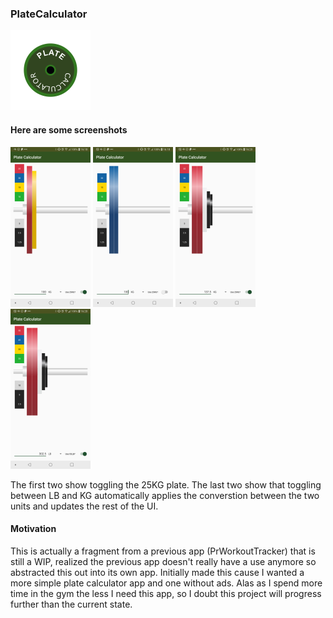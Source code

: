### PlateCalculator 
<img src="assets/icon.png" width="128">

#### Here are some screenshots
<img src="assets/screenshot_100KG.png" width="128"> <img src="assets/screenshot_100KG_without_25.png" width="128"> <img src="assets/screenshot_137_5KG.png" width="128"> <img src="assets/screenshot_302.5LB.png" width="128">

The first two show toggling the 25KG plate. The last two show that toggling between LB and KG automatically applies the converstion between the two units and updates the rest of the UI. 

#### Motivation
This is actually a fragment from a previous app (PrWorkoutTracker) that is still a WIP, realized the previous app doesn't really have a use anymore so abstracted this out into its own app. Initially made this cause I wanted a more simple plate calculator app and one without ads. Alas as I spend more time in the gym the less I need this app, so I doubt this project will progress further than the current state.
